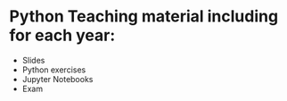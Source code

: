 # Python Teaching material including for each year:

- Slides
- Python exercises
- Jupyter Notebooks
- Exam
